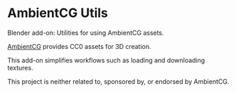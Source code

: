 # AmbientCG Utils

Blender add-on: Utilities for using AmbientCG assets.

[AmbientCG][ambientcg] provides CC0 assets for 3D creation.

This add-on simplifies workflows such as loading and downloading textures.

This project is neither related to, sponsored by, or endorsed by AmbientCG.


[ambientcg]: https://ambientcg.com
